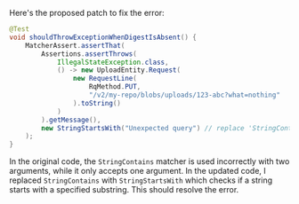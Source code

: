 Here's the proposed patch to fix the error:

```java
@Test
void shouldThrowExceptionWhenDigestIsAbsent() {
    MatcherAssert.assertThat(
        Assertions.assertThrows(
            IllegalStateException.class,
            () -> new UploadEntity.Request(
                new RequestLine(
                    RqMethod.PUT,
                    "/v2/my-repo/blobs/uploads/123-abc?what=nothing"
                ).toString()
            )
        ).getMessage(),
        new StringStartsWith("Unexpected query") // replace 'StringContains' with 'StringStartsWith'
    );
}
```
In the original code, the `StringContains` matcher is used incorrectly with two arguments, while it only accepts one argument. In the updated code, I replaced `StringContains` with `StringStartsWith` which checks if a string starts with a specified substring. This should resolve the error.